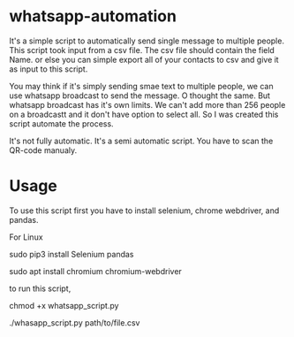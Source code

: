 # whatsapp-automation
It's a simple script to automatically send single message to multiple people. This script took input from a csv file. The csv file should contain the field Name. or else you can simple export all of your contacts to csv and give it as input to this script. 

You may think if it's simply sending smae text to multiple people, we can use whatsapp broadcast to send the message. O thought the same. But whatsapp broadcast has it's own limits. We can't add more than 256 people on a broadcastt and it don't have option to select all. So I was created this script automate the process. 

It's not fully automatic. It's a semi automatic script. You have to scan the QR-code manualy.

# Usage 

To use this script first you have to install selenium, chrome webdriver, and pandas.

  For Linux
  
  sudo pip3 install Selenium pandas
  
  sudo apt install chromium chromium-webdriver
  
to run this script,

  chmod +x whatsapp_script.py
  
  ./whasapp_script.py path/to/file.csv
